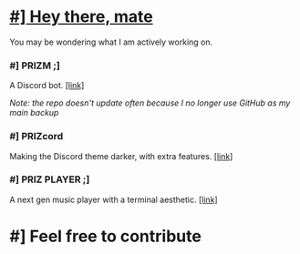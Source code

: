 # [#\] Hey there, mate](https://voxelprismatic.github.io)
You may be wondering what I am actively working on.

### #] PRIZM ;]
A Discord bot. [[link]](https://voxelprismatic.github.io/prizm.dev/prizm/)

*Note: the repo doesn't update often because I no longer use GitHub as my main backup*

### #] PRIZcord
Making the Discord theme darker, with extra features. [[link]](https://github.com/voxelprismatic/prizcord)

### #] PRIZ PLAYER ;]
A next gen music player with a terminal aesthetic. [[link]](https://github.com/voxelprismatic/prizplayer)

# #] Feel free to contribute
